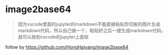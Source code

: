 
# image2base64

> 因为vscode里面的jupyter的markdown不能直接粘贴剪切板的图片生成markdown代码，所以自己做一个，粘贴好之后一键生成markdown代码，就可以放到vscode的jupyter上面啦

follow by
https://github.com/HongHaiyang/image2base64